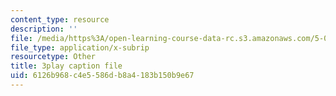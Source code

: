 ```yaml
---
content_type: resource
description: ''
file: /media/https%3A/open-learning-course-data-rc.s3.amazonaws.com/5-07sc-biological-chemistry-i-fall-2013/6126b968c4e5586db8a4183b150b9e67_0XAJIHttCNs.vtt
file_type: application/x-subrip
resourcetype: Other
title: 3play caption file
uid: 6126b968-c4e5-586d-b8a4-183b150b9e67
---
```

